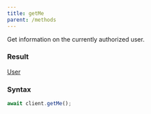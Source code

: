 ```yaml
---
title: getMe
parent: /methods
---
```


Get information on the currently authorized user.<span class="select-none">  </span>

### Result 

<div class="font-mono"><a href="/gh/types/user"  >User</a></div>

### Syntax

```ts
await client.getMe();
```



